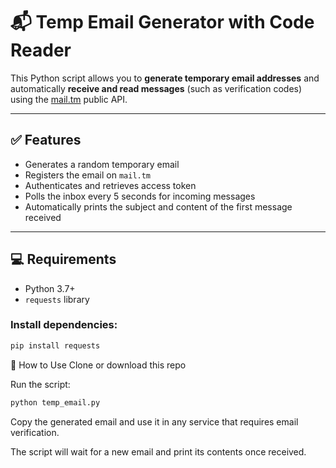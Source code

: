 # 📬 Temp Email Generator with Code Reader

This Python script allows you to **generate temporary email addresses** and automatically **receive and read messages** (such as verification codes) using the [mail.tm](https://mail.tm/) public API.

---

## ✅ Features

- Generates a random temporary email
- Registers the email on `mail.tm`
- Authenticates and retrieves access token
- Polls the inbox every 5 seconds for incoming messages
- Automatically prints the subject and content of the first message received

---

## 💻 Requirements

- Python 3.7+
- `requests` library

### Install dependencies:

```bash
pip install requests

```

🚀 How to Use
Clone or download this repo

Run the script:

```bash
python temp_email.py
```
Copy the generated email and use it in any service that requires email verification.

The script will wait for a new email and print its contents once received.


